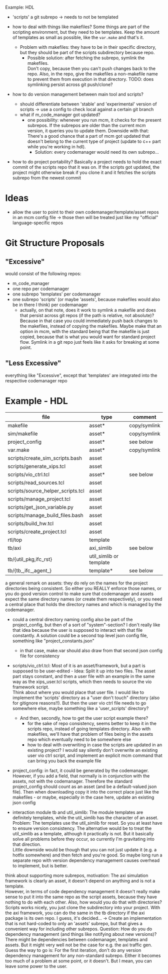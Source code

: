 
Example: HDL
* 'scripts' a git subrepo -> needs to not be templated
* how to deal with things like makefiles?
  Some things are part of the scripting environment, but they need to be 
  templates. Keep the amount of templates as small as possible, like the 
  `var.make` and that's it.
    * Problem with makefiles: they have to be in their specific directory, but 
      they should be part of the scripts subdirectory because repo.
        * Possible solution: after fetching the subrepo, symlink the makefiles.  
          Don't copy, because then you can't push changes back to the repo. Also, 
          in the repo, give the makefiles a non-makefile name to prevent them 
          from execution in that directory.
          TODO: does symlinking persist across git push/clone?
        
* how to do version management between main tool and scripts?
    * should differentiate between 'stable' and 'experimental' version of 
      scripts -> use a config to check local against a certain git branch
    * what if m_code_manager got updated?
        * one possibility: whenever you run mcm, it checks for the present 
          subrepos. If the subrepos are older than the current mcm version, it 
          queries you to update them.
          Downside with that: There's a good chance that a part of mcm got 
          updated that doesn't belong to the current type of project (update to 
          c++ part while you're working in hdl).
            * Solution: every codemanager would need its own subrepo...
* how to do project portability? Basically a project needs to hold the exact 
  commit of the scripts repo that it was on. If the scripts got updated, the 
  project might otherwise break if you clone it and it fetches the scripts 
  subrepo from the newest commit

# Ideas

* allow the user to point to their own codemanager/template/asset repos in an 
  mcm config file -> those then will be treated just like my "official" 
  language-specific repos


# Git Structure Proposals

## "Excessive"

would consist of the following repos:
* m_code_manager
* one repo per codemanager
* one subrepo 'templates' per codemanager
* one subrepo 'scripts' (or maybe 'assets', because makefiles would also be in 
  there I think) per codemanager
    * actually, on that note, does it work to symlink a makefile and does that 
      persist across git repos (if the path is relative, not absolute)? Because 
      in that case you could immediately push back changes to the makefiles, 
      instead of copying the makefiles. Maybe make that an option in mcm, with 
      the standard being that the makefile is just copied, because that is what 
      you would want for standard project flow. Symlink in a git repo just feels 
      like it asks for breaking at some point.

## "Less Excessive"

everything like "Excessive", except that 'templates' are integrated into the 
respective codemanager repo

# Example - HDL

| file | type | comment |
| --- | --- | --- |
| makefile                          | asset* | copy/symlink |
| sim/makefile                      | asset* | copy/symlink |
| project_config                    | asset* | see below|
| var.make                          | asset* | copy/symlink |
| scripts/create_sim_scripts.bash   | asset | |
| scripts/generate_xips.tcl         | asset | |
| scripts/vio_ctrl.tcl              | asset* | see below |
| scripts/read_sources.tcl          | asset | |
| scripts/source_helper_scripts.tcl | asset | |
| scripts/manage_project.tcl        | asset | |
| scripts/get_json_variable.py      | asset | |
| scripts/manage_build_files.bash   | asset | |
| scripts/build_hw.tcl              | asset | |
| scripts/create_project.tcl        | asset | |
| rtl/top                           | template | |
| tb/axi                            | axi_simlib | see below |
| tb/{util_pkg,ifc_rst}             | util_simlib or template | |
| tb/{tb_,ifc_,agent_}              | template* | see below |

a general remark on assets: they do rely on the names for the project 
directories being consistent. So either you REALLY enforce those names, or you 
do good version control to make sure that codemanager and assets expect the same 
    directory names (or create them respectively), or you need a central place 
    that holds the directory names and which is managed by the codemanager.
* could a central directory naming config also be part of the project_config, 
  but then of a sort of "system"-section? I don't really like that idea because 
  the user is supposed to interact with that file constantly. A solution could 
  be a second top level json config file, something like 
  "project_constants.json"
    * in that case, make.var should also draw from that second json config file 
      for consistency

* scripts/vio_ctrl.tcl: Most of it is an asset/framework, but a part is supposed 
  to be user-edited - Idea: Split it up into two files. The asset part stays 
  constant, and then a user file with an example in the same way as the 
  xips_user.tcl scripts, which then needs to source the vio framework script.  
  Think about where you would place that user file. I would like to implement 
  the 'scripts' directory as a "user don't touch" directory (also for gitignore 
  reasons!!).  But then the user vio ctrl file needs to go somewhere else, maybe 
  something like a 'user_scripts' directory?
    * And then, secondly, how to get the user script example there?
        * for the sake of repo consistency, seems better to keep it in the 
          scripts repo, instead of going templates directory. Also with 
          makefiles, we'll have that problem of files being in the assets repo 
          which eventually need to be somewhere else
        * how to deal with overwriting in case the scripts are updated in an 
          existing project? I would say silently don't overwrite an existing 
          user vio ctrl script, and implement an explicit mcm command that can 
          bring you back the example file
* project_config: in fact, it could be generated by the codemanager. However, if 
  you add a field, that normally is in conjunction with the assets, not with the 
  codemanager. Therefore the standard project_config should count as an asset 
  (and be a default-valued json file). Then when downloading copy it into the 
  correct place just like the makefiles - or maybe, especially in the case here, 
  update an existing json config
* interaction module tb and util_simlib: The module templates are definitely 
  templates, while the util_simlib has the character of an asset. Problem: The 
  templates use the util_simlib for reset. So you at least have to ensure 
  version consistency. The alternative would be to treat the util_simlib as 
  a template, although it practically is not. But it basically solve all 
  problems before they occur, so currently I'm gravitating into that direction.  
  Little downside would be though that you can not just update it (e.g. a hotfix 
  somewhere) and then fetch and you're good. So maybe long run a separate repo 
  with version dependency management causes overhead to implement, but is 
  better.

think about supporting more subrepos, motivation: The axi simulation framework 
is clearly an asset, it doesn't depend on anything and is not a template.  
However, in terms of code dependency management it doesn't really make sense to 
put it into the same repo as the script assets, because they have nothing to do 
with each other. Also, how would you do that with directories? Scripts works 
nicely, you just clone the subdirectory into your project. With the axi 
framework, you can do the same in the tb directory if the axi package is its own 
repo. I guess, it's decided...
-> Create an implementation that is not hard-coded to only an 'assets' subrepo, 
but that gives a convenient way for including other subrepos. Question: How do 
you do dependency management (and things like notifying about new versions)?  
There might be dependencies between codemanager, templates and assets. But it 
might very well not be the case for e.g. the axi traffic gen. Guess the way to 
go is: For the first iteration, don't do any version dependency management for 
any non-standard subrepo. Either it becomes too much of a problem at some point, 
or it doesn't. But I mean, you can leave some power to the user.
